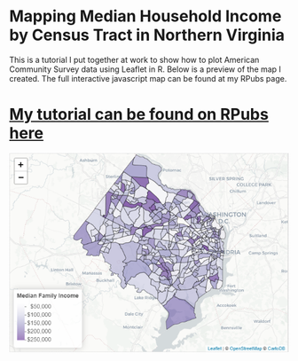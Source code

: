 # Mapping Median Household Income by Census Tract in Northern Virginia

This is a tutorial I put together at work to show how to plot American Community Survey data using Leaflet in R. Below is a preview of the map I created. The full interactive javascript map can be found at my RPubs page.

# [My tutorial can be found on RPubs here](http://rpubs.com/grieves_c/nova-median-income-map)


![](./imgs/map.png)







